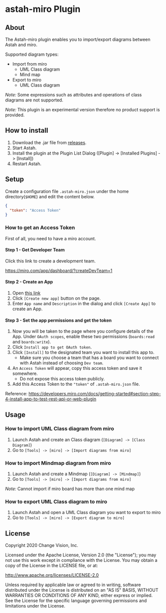 # astah-miro Plugin
## About

The Astah-miro plugin enables you to import/export diagrams between Astah and miro.

Supported diagram types:
- Import from miro
    - UML Class diagram
    - Mind map
- Export to miro
    - UML Class diagram

*Note:* Some expressions such as attributes and operations of class diagrams are not supported.

*Note:* This plugin is an experimental version therefore no product support is provided. 

## How to install

1. Download the .jar file from [releases](https://github.com/ChangeVision/astah-miro-plugin/releases).
1. Start Astah.
1. Install the plugin at the Plugin List Dialog ([Plugin] -> [Installed Plugins] -> [Install])
1. Restart Astah.

## Setup

Create a configuration file `.astah-miro.json` under the home directory(`$HOME`) and edit the content below.

```json
{
  "token": "Access Token"
}
```

### How to get an Access Token
First of all, you need to have a miro account.

#### Step 1 - Get Developer Team

Click this link to create a development team.

https://miro.com/app/dashboard/?createDevTeam=1

#### Step 2 - Create an App

1. Open [this link](https://miro.com/app/settings/user-profile/apps)
1. Click `[Create new app]` button on the page.
1. Enter `App name` and `Description` in the dialog and click `[Create App]` to create an App.


#### Step 3 - Set the app permissions and get the token

1. Now you will be taken to the page where you configure details of the App. Under `OAuth scopes`, enable these two permissions (`boards:read` and `boards:write`).
1. Click `Install app to get OAuth token`.
1. Click `[Install]` to the designated team you want to install this app to.
    - Make sure you choose a team that has a board you want to connect with Astah instead of choosing `Dev team`.
1. An `Access Token` will appear, copy this access token and save it somewhere.
    - Do not expose this access token publicly.
1. Add this Access Token to the `"token"` of `.astah-miro.json` file.

Reference: https://developers.miro.com/docs/getting-started#section-step-4-install-app-to-test-rest-api-or-web-plugin


## Usage

### How to import UML Class diagram from miro

1. Launch Astah and create an Class diagram (`[Diagram] -> [Class Diagram]`)
1. Go to `[Tools] -> [miro] -> [Import diagrams from miro]`


### How to import Mindmap diagram from miro

1. Launch Astah and create a Mindmap (`[Diagram] -> [Mindmap]`)
1. Go to `[Tools] -> [miro] -> [Import diagrams from miro]`

*Note:* Cannot import if miro board has more than one mind map


### How to export UML Class diagram to miro

1. Launch Astah and open a UML Class diagram you want to export to miro
1. Go to `[Tools] -> [miro] -> [Export diagram to miro]`


## License

Copyright 2020 Change Vision, Inc.

Licensed under the Apache License, Version 2.0 (the "License"); you may not use this work except in compliance with the License. You may obtain a copy of the License in the LICENSE file, or at:

http://www.apache.org/licenses/LICENSE-2.0

Unless required by applicable law or agreed to in writing, software distributed under the License is distributed on an "AS IS" BASIS, WITHOUT WARRANTIES OR CONDITIONS OF ANY KIND, either express or implied. See the License for the specific language governing permissions and limitations under the License.
